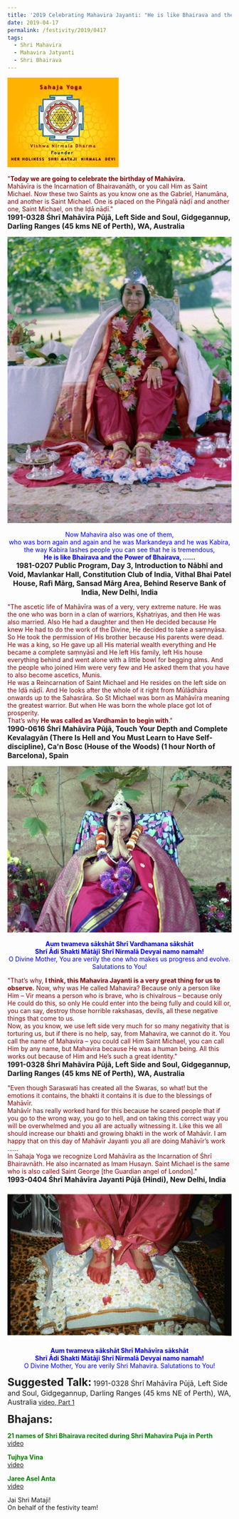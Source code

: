 ```yaml
---
title: '2019 Celebrating Mahavira Jayanti: "He is like Bhairava and the Power of Bhairava"'
date: 2019-04-17
permalink: /festivity/2019/0417
tags:
  - Shri Mahavira
  - Mahavira Jatyanti
  - Shri Bhairava
---
```


![PICTURE 1](/images/image1.png)

<p>
<font color="DarkRed">"<b>Today we are going to celebrate the birthday of Mahāvīra.</b><br>
Mahāvīra is the Incarnation of Bhairavanāth, or you call Him as Saint Michael. Now these two Saints as you know one as the Gabriel, Hanumāna, and another is Saint Michael. One is placed on the Piṅgalā nāḍī and another one, Saint Michael, on the Iḍā nāḍī."</font><br>
<font size="+0"><b>1991-0328 Śhrī Mahāvīra Pūjā, Left Side and Soul, Gidgegannup, Darling Ranges (45 kms NE of Perth), WA, Australia</b></font>
</p>

<div style="text-align: center"><img src="/images/image89.png" /></div>

<p style="text-align:center;">
<font color="blue">Now Mahavira also was one of them,<br>
who was born again and again and he was Markandeya and he was Kabira,<br>
the way Kabira lashes people you can see that he is tremendous,<br>
<b>He is like Bhairava and the Power of Bhairava, ......</b></font><br>
<font size="+0"><b>1981-0207 Public Program, Day 3, Introduction to Nābhī and Void, Mavlankar Hall, Constitution Club of India, Vithal Bhai Patel House, Rafi Mārg, Sansad Mārg Area, Behind Reserve Bank of India, New Delhi, India</b></font>
</p>

<p>
<font color="DarkRed">"The ascetic life of Mahāvīra was of a very, very extreme nature. He was the one who was born in a clan of warriors, Kṣhatriyas, and then He was also married. Also He had a daughter and then He decided because He knew He had to do the work of the Divine, He decided to take a saṃnyāsa. So He took the permission of His brother because His parents were dead. He was a king, so He gave up all His material wealth everything and He became a complete saṃnyāsī and He left His family, left His house everything behind and went alone with a little bowl for begging alms. And the people who joined Him were very few and He asked them that you have to also become ascetics, Munis.<br>
He was a Reincarnation of Saint Michael and He resides on the left side on the Iḍā nāḍī. And He looks after the whole of it right from Mūlādhāra onwards up to the Sahasrāra. So St Michael was born as Mahāvīra meaning the greatest warrior. But when He was born the whole place got lot of prosperity.<br>
That’s why <b>He was called as Vardhamān to begin with</b>."</font><br>
<font size="+0"><b>1990-0616 Śhrī Mahāvīra Pūjā, Touch Your Depth and Complete Kevalagyān (There Is Hell and You Must Learn to Have Self-discipline), Ca'n Bosc (House of the Woods) (1 hour North of Barcelona), Spain</b></font>
</p>

<div style="text-align: center"><img src="/images/image90.png" /></div>

<p style="color:blue; text-align:center;">
<b>Aum twameva sākshāt Shrī Vardhamana sākshāt<br>
Shrī Ādi Shakti Mātājī Shrī Nirmalā Devyai namo namah!</b><br>
O Divine Mother, You are verily the one who makes us progress and evolve.<br>
Salutations to You!<br>
</p>

<p>
<font color="DarkRed">"That’s why, <b>I think, this Mahavira Jayanti is a very great thing for us to observe.</b> Now, why was He called Mahavira? Because only a person like Him – Vir means a person who is brave, who is chivalrous – because only He could do this, so only He could enter into the being fully and could kill or, you can say, destroy those horrible rakshasas, devils, all these negative things that come to us.<br>
Now, as you know, we use left side very much for so many negativity that is torturing us, but if there is no help, say, from Mahavira, we cannot do it. You call the name of Mahavira – you could call Him Saint Michael, you can call Him by any name, but Mahavira because He was a human being. All this works out because of Him and He’s such a great identity."</font><br>
<font size="+0"><b>1991-0328 Śhrī Mahāvīra Pūjā, Left Side and Soul, Gidgegannup, Darling Ranges (45 kms NE of Perth), WA, Australia</b></font>
</p>

<p>
<font color="DarkRed">"Even though Saraswatī has created all the Swaras, so what! but the emotions it contains, the bhakti it contains it is due to the blessings of Mahāvīr.<br> 
Mahāvīr has really worked hard for this because he scared people that if you go to the wrong way, you go to hell, and on taking this correct way you will be overwhelmed and you all are actually witnessing it. Like this we all should increase our bhakti and growing bhakti in the work of Mahāvīr. I am happy that on this day of Mahāvīr Jayanti you all are doing Mahāvīr’s work ......<br>
In Sahaja Yoga we recognize Lord Mahāvīra as the Incarnation of Śhrī Bhairavnāth. He also incarnated as Imam Husayn. Saint Michael is the same who is also called Saint George [the Guardian angel of London]."</font><br>
<font size="+0"><b>1993-0404 Śhrī Mahāvīra Jayanti Pūjā (Hindi), New Delhi, India</b></font>
</p>

<div style="text-align: center"><img src="/images/image91.png" /></div>

<p style="color:blue; text-align:center;">
<b>Aum twameva sākshāt Shrī Mahāvīra sākshāt<br>
Shrī Ādi Shakti Mātājī Shrī Nirmalā Devyai namo namah!</b><br>
O Divine Mother, You are verily Shri Mahavira. Salutations to You!<br>
</p>

<font size="+2"><b>Suggested Talk:</b></font> 
<font size="+0">1991-0328 Śhrī Mahāvīra Pūjā, Left Side and Soul, Gidgegannup, Darling Ranges (45 kms NE of Perth), WA, Australia</font>
<a href="https://www.youtube.com/watch?time_continue=1&v=0Xe63y5hiu8"> video, Part 1</a><br>

<font size="+2"><b>Bhajans:</b></font>

<p>
<font color="green"><b>21 names of Shri Bhairava recited during Shri Mahavira Puja in Perth</b></font><br>
<a href="https://www.youtube.com/watch?v=mG3SI-nAyFo"> video</a><br>
</p>

<p>
<font color="green"><b>Tujhya Vina</b></font><br>
<a href="https://www.youtube.com/watch?v=pzk1kA7KAwc&index=14&list=PL2DF5CA6DDD2E1E30">video</a>
</p>

<p>
<font color="green"><b>Jaree Asel Anta</b></font><br>
<a href="https://www.youtube.com/watch?v=6aHXifIBHPs&feature=youtu.be">video</a>
</p>

Jai Shri Mataji!<br>
On behalf of the festivity team!